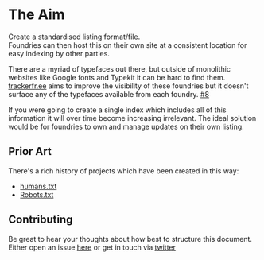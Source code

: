 The Aim
===

Create a standardised listing format/file.  
Foundries can then host this on their own site at a consistent location for easy indexing by other parties.

There are a myriad of typefaces out there, but outside of monolithic websites like Google fonts and Typekit it can be hard to find them. [trackerfr.ee](https://trackerfr.ee) aims to improve the visibility of these foundries but it doesn't surface any of the typefaces available from each foundry. [#8](https://github.com/trackerfree/trackerfr.ee/issues/8)

If you were going to create a single index which includes all of this information it will over time become increasing irrelevant. The ideal solution would be for foundries to own and manage updates on their own listing.


Prior Art
---

There's a rich history of projects which have been created in this way:

* [humans.txt](http://humanstxt.org/)
* [Robots.txt](https://en.wikipedia.org/wiki/Robots_exclusion_standard)


Contributing
---

Be great to hear your thoughts about how best to structure this document.  
Either open an issue [here](https://github.com/trackerfree/stbrides/issues/new) or get in touch via [twitter](https://twitter.com/trackerfree/)
